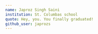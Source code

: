 ```yaml
---
name: Japroz Singh Saini
institution: St. Columbas school
quote: Hey, you. You finally graduated!
github_user: japrozs
---
```

